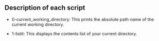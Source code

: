 ## Description of each script

- 0-current_working_directory: This prints the absolute path name of the current working directory.

- 1-listit: This displays the contents list of your current directory.
